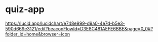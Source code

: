 # quiz-app

https://lucid.app/lucidchart/e748e999-d9a0-4e7d-b5e3-590d669e3121/edit?beaconFlowId=D3E8C481AEFE6BBE&page=0_0#?folder_id=home&browser=icon
